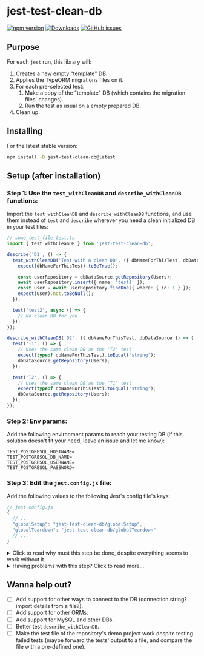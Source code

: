 <!-- spell-checker:ignore typeof -->

# jest-test-clean-db

[![npm version](https://badge.fury.io/js/jest-test-clean-db.svg)](https://badge.fury.io/js/jest-test-clean-db)
[![Downloads](https://img.shields.io/npm/dm/jest-test-clean-db.svg)](https://www.npmjs.com/package/jest-test-clean-db)
[![GitHub issues](https://img.shields.io/github/issues/Asaf-S/jest-test-clean-db)](https://github.com/Asaf-S/jest-test-clean-db/issues)

## Purpose
For each `jest` run, this library will:
1. Creates a new empty "template" DB.
1. Applies the TypeORM migrations files on it.
1. For each pre-selected test:
    1. Make a copy of the "template" DB (which contains the migration files' changes).
    1. Run the test as usual on a empty prepared DB.
1. Clean up.

## Installing

For the latest stable version:

```bash
npm install -D jest-test-clean-db@latest
```

## Setup (after installation)

### Step 1: **Use the `test_withCleanDB` and `describe_withCleanDB` functions**:

Import the `test_withCleanDB` and `describe_withCleanDB` functions, and use them instead of `test` and `describe` wherever you need a clean initialized DB in your test files:

```typescript
// some_test_file.test.ts
import { test_withCleanDB } from 'jest-test-clean-db';

describe('D1', () => {
  test_withCleanDB('Test with a clean DB', ({ dbNameForThisTest, dbDataSource }) => {
    expect(dbNameForThisTest).toBeTrue();

    const userRepository = dbDataSource.getRepository(Users);
    await userRepository.insert({ name: 'test1' });
    const user = await userRepository.findOne({ where: { id: 1 } });
    expect(user).not.toBeNull();
  });

  test('test2', async () => {
    // No clean DB for you
  });
});

describe_withCleanDB('D2', ({ dbNameForThisTest, dbDataSource }) => {
  test('T1', () => {
    // Uses the same clean DB as the 'T2' test
    expect(typeof dbNameForThisTest).toEqual('string');
    dbDataSource.getRepository(Users);
  });

  test('T2', () => {
    // Uses the same clean DB as the 'T1' test
    expect(typeof dbNameForThisTest).toEqual('string');
    dbDataSource.getRepository(Users);
  });
});
```

### Step 2: **Env params**:

Add the following environment params to reach your testing DB (if this solution doesn't fit your need, leave an issue and let me know):

```JS
TEST_POSTGRESQL_HOSTNAME=
TEST_POSTGRESQL_DB_NAME=
TEST_POSTGRESQL_USERNAME=
TEST_POSTGRESQL_PASSWORD=
```

### Step 3: **Edit the `jest.config.js` file**:

Add the following values to the following Jest's config file's keys:

```javascript
// jest.config.js
{
  // ...
  "globalSetup": "jest-test-clean-db/globalSetup",
  "globalTeardown": "jest-test-clean-db/globalTeardown"
  // ...
}
```

<details>
  <summary>Click to read why must this step be done, despite everything seems to work without it</summary>

If you just use the functions `test_withCleanDB` and `describe_withCleanDB` - everything will seem to be working, however, 2 databases will be created per such test/describe (one will be used as a "template" and copy of it for the test - both will be created per test/describe created with the special functions), and also only one of them (the test database) will be deleted, while the "template" database will remain, which will cause the DB to be filled-up eventually and throw errors.
In order to avoid such behavior, and to cause everything to work as expected - you need to add the following values to the following Jest's config file's keys:

</details>
<details>
  <summary>Having problems with this step? Click to read more...</summary>

The `globalSetup` key accept only string, this is why you can't add an array as its value.

It means that this is not possible: `"globalSetup": ["./localGlobalSetupFile", "jest-test-clean-db/globalSetup"]`.

The way to get around it, is to add the following line as the first one in the existing file (`localGlobalSetupFile.js` in our example:
```js
// file: localGlobalSetupFile.js
import 'jest-test-clean-db/globalSetup';
```

This solves this error message:
```
Option "globalSetup" must be of type:
  string
but instead received:
  array
Example:
{
  "globalSetup": "setup.js"
}
Configuration Documentation:
https://jestjs.io/docs/configuration
```
</details>

## Wanna help out?

- [ ] Add support for other ways to connect to the DB (connection string? import details from a file?).
- [ ] Add support for other ORMs.
- [ ] Add support for MySQL and other DBs.
- [ ] Better test `describe_withCleanDB`.
- [ ] Make the test file of the repository's demo project work despite testing failed tests (maybe forward the tests' output to a file, and compare the file with a pre-defined one).

<!--
  TODO:
  1. Explain JEST_TEST_CLEAN_DB_DEBUG env param somewhere;
-->
